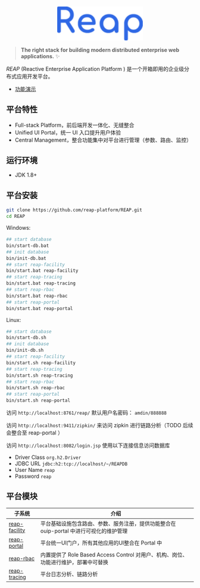 <p align="center">
  <a href="https://catframework.cn/reap/">
    <img width="230" src="./docs/images/logo.png">
  </a>
</p>

> **The right stack for building modern distributed enterprise web applications.** :sparkles:

*REAP* (Reactive Enterprise Application Platform ) 是一个开箱即用的企业级分布式应用开发平台。

- [功能演示](https://catframework.cn/reap/)

## 平台特性

- Full-stack Platform，前后端开发一体化、无缝整合
- Unified UI Portal，统一 UI 入口提升用户体验  
- Central Management，整合功能集中对平台进行管理（参数、路由、监控）

## 运行环境

- JDK 1.8+

## 平台安装

```bash
git clone https://github.com/reap-platform/REAP.git
cd REAP
```

Windows:

```bash
## start database  
bin/start-db.bat
## init database 
bin/init-db.bat
## start reap-facility
bin/start.bat reap-facility
## start reap-tracing
bin/start.bat reap-tracing
## start reap-rbac
bin/start.bat reap-rbac
## start reap-portal 
bin/start.bat reap-portal 
```

Linux:

```bash
## start database  
bin/start-db.sh
## init database 
bin/init-db.sh
## start reap-facility
bin/start.sh reap-facility
## start reap-tracing
bin/start.sh reap-tracing
## start reap-rbac
bin/start.sh reap-rbac
## start reap-portal 
bin/start.sh reap-portal 
```


访问 `http://localhost:8761/reap/` 默认用户名密码： `amdin/888888`

访问 `http://localhost:9411/zipkin/` 来访问 zipkin 进行链路分析（TODO 后续会整合至 reap-portal ）

访问 `http://localhost:8082/login.jsp` 使用以下连接信息访问数据库

- Driver Class `org.h2.Driver`
- JDBC URL `jdbc:h2:tcp://localhost/~/REAPDB`
- User Name `reap`
- Password `reap`

## 平台模块


| 子系统  | 介绍 |
| ------------- | ------------- |
| [reap-facility](https://github.com/reap-platform/reap-facility)  | 平台基础设施包含路由、参数、服务注册，提供功能整合在 ouip-portal 中进行可视化的维护管理  |
| [reap-portal](https://github.com/reap-platform/reap-portal)  | 平台统一UI门户，所有其他应用的UI整合在 Portal 中  |
| [reap-rbac](https://github.com/reap-platform/reap-rbac)  | 内置提供了 Role Based Access Control 对用户、机构、岗位、功能进行维护，部署中可替换  | 
| [reap-tracing](https://github.com/reap-platform/reap-tracing)  | 平台日志分析、链路分析  |
